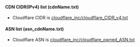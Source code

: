#### CDN CIDR(IPv4) list  (cdnName.txt)

- Cloudflare CIDR is [cloudflare_inc/cloudflare_CIDR_v4.txt](../../cloudflare_inc/cloudflare_CIDR_v4.txt)

#### ASN list  (asn_cdnName.txt)

- Cloudflare ASN is [cloudflare_inc/cloudflare_owned_ASN.txt](../../cloudflare_inc/cloudflare_owned_ASN.txt)
